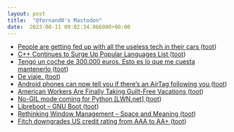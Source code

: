 ```yaml
---
layout: post
title:  "@fernand0's Mastodon"
date:  2023-08-11 09:02:34.066000+00:00
---
```

*  [People are getting fed up with all the useless tech in their cars ](https://www.theverge.com/23801545/car-infotainment-customer-satisifaction-survey-jd-powe) ([toot](https://mastodon.social/@fernand0/110870171095206010))
*  [C++ Continues to Surge Up Popular Languages List ](https://www.dice.com/career-advice/c-continues-to-surge-up-popular-languages-lis) ([toot](https://mastodon.social/@fernand0/110870068608686067))
*  [Tengo un coche de 300.000 euros. Esto es lo que me cuesta mantenerlo ](https://www.xataka.com/movilidad/tengo-coche-300-000-euros-esto-que-me-cuesta-mantenerl) ([toot](https://mastodon.social/@fernand0/110869725440275421))
*  [De viaje. ](https://avecesunafoto.wordpress.com/2023/08/10/de-viaje) ([toot](https://mastodon.social/@fernand0/110866530934369179))
*  [Android phones can now tell you if there’s an AirTag following you ](https://arstechnica.com/gadgets/2023/07/android-phones-can-now-tell-you-if-theres-an-airtag-following-you) ([toot](https://mastodon.social/@fernand0/110866504012184183))
*  [American Workers Are Finally Taking Guilt-Free Vacations ](https://www.wsj.com/articles/american-workers-are-finally-taking-guilt-free-vacations-f5eb383) ([toot](https://mastodon.social/@fernand0/110866353185912297))
*  [No-GIL mode coming for Python [LWN.net] ](https://lwn.net/Articles/939568) ([toot](https://mastodon.social/@fernand0/110866114343799035))
*  [Libreboot – GNU Boot ](https://libreboot.org/news/gnuboot.htm) ([toot](https://mastodon.social/@fernand0/110865860818120797))
*  [Rethinking Window Management – Space and Meaning ](https://blogs.gnome.org/tbernard/2023/07/26/rethinking-window-management) ([toot](https://mastodon.social/@fernand0/110865517978681511))
*  [Fitch downgrades US credit rating from AAA to AA+ ](https://www.bbc.com/news/business-6637936) ([toot](https://mastodon.social/@fernand0/110865240273962698))
